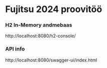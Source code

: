 # Fujitsu 2024 proovitöö

### H2 In-Memory andmebaas

http://localhost:8080/h2-console/

### API info

http://localhost:8080/swagger-ui/index.html